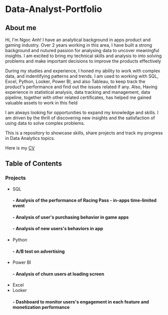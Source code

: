 # Data-Analyst-Portfolio
## About me
Hi, I'm Ngoc Anh! I have an analytical background in apps product and gaming industry. Over 2 years working in this area, I have built a strong background and nutured passion for analysing data to uncover meaningful insights. I am excited to bring my technical skills and analysis to into solving problems and make important decisions to improve the products effectively

During my studies and experience, I honed my ability to work with complex data, and indentifying patterns and trends. I am used to working with SQL, Excel, Python, Looker, Power BI, and also Tableau, to keep track the product's performance and find out the issues related if any. Also, Having experience in statistical analysis, data tracking and management, data pipeline, together with other related certificates, has helped me gained valuable assets to work in this field

I am always looking for opportunities to expand my knowledge and skills. I am driven by the thrill of discovering new insights and the satisfaction of using data to solve complex problems.

This is a repository to showcase skills, share projects and track my progress in Data Analytics topics.

Here is my [CV](https://www.canva.com/design/DAGasHXBa10/w_cn0Nqs24xk4Q3lXRw6NA/edit)

## Table of Contents

### Projects 
- SQL
  #### - Analysis of the performance of Racing Pass - in-apps time-limited event 
  #### - Analysis of user's purchasing behavior in game apps
  #### - Analysis of new users's behaviors in app
- Python
  #### - A/B test on advertising 
- Power BI
  #### - Analysis of churn users at loading screen
- Excel
-  Looker
   #### - Dashboard to monitor users's engagement in each feature and monetization performance

